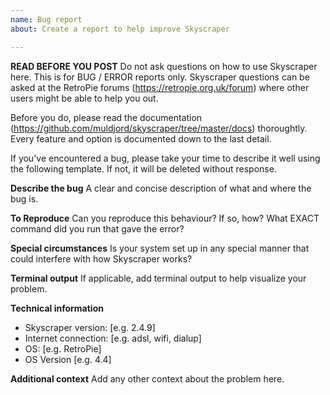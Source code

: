 ```yaml
---
name: Bug report
about: Create a report to help improve Skyscraper

---
```


**READ BEFORE YOU POST**
Do not ask questions on how to use Skyscraper here. This is for BUG / ERROR reports only. Skyscraper questions can be asked at the RetroPie forums (https://retropie.org.uk/forum) where other users might be able to help you out.

Before you do, please read the documentation (https://github.com/muldjord/skyscraper/tree/master/docs) thoroughtly. Every feature and option is documented down to the last detail.

If you've encountered a bug, please take your time to describe it well using the following template. If not, it will be deleted without response.

**Describe the bug**
A clear and concise description of what and where the bug is.

**To Reproduce**
Can you reproduce this behaviour? If so, how? What EXACT command did you run that gave the error?

**Special circumstances**
Is your system set up in any special manner that could interfere with how Skyscraper works?

**Terminal output**
If applicable, add terminal output to help visualize your problem.

**Technical information**
 - Skyscraper version: [e.g. 2.4.9]
 - Internet connection: [e.g. adsl, wifi, dialup]
 - OS: [e.g. RetroPie]
 - OS Version [e.g. 4.4]

**Additional context**
Add any other context about the problem here.
